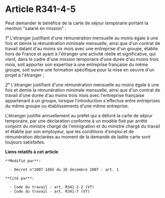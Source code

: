 # Article R341-4-5

Peut demander le bénéfice de la carte de séjour temporaire portant la mention "salarié en mission" :

1° L'étranger justifiant d'une rémunération mensuelle au moins égale à une fois et demie la rémunération minimale mensuelle,
ainsi que d'un contrat de travail datant d'au moins six mois avec une entreprise d'un groupe, établie hors de France et ayant
à l'étranger une activité réelle et significative, qui vient, dans le cadre d'une mission temporaire d'une durée d'au moins
trois mois, soit apporter son expertise à une entreprise française du même groupe, soit suivre une formation spécifique pour
la mise en oeuvre d'un projet à l'étranger ;

2° L'étranger justifiant d'une rémunération mensuelle au moins égale à une fois et demie la rémunération minimale mensuelle,
ainsi que d'un contrat de travail d'une durée d'au moins trois mois avec l'entreprise française appartenant à un groupe,
lorsque l'introduction s'effectue entre entreprises du même groupe ou établissements d'une même entreprise.

L'étranger justifie annuellement au préfet qui a délivré la carte de séjour temporaire, par une déclaration conforme à un
modèle fixé par arrêté conjoint du ministre chargé de l'immigration et du ministre chargé du travail et établie par son
employeur, que les conditions d'emploi et de rémunération déclarées au moment de la demande de ladite carte sont toujours
satisfaites.

**Liens relatifs à cet article**

	**Modifié par**:

	  - Décret n°2007-1892 du 26 décembre 2007 - art. 1

	**Cité par**:

	  - Code du travail - art. R341-2-2 (VT)
	  - Code du travail - art. R341-7 (VT)

